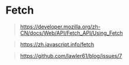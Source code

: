 # Fetch

> https://developer.mozilla.org/zh-CN/docs/Web/API/Fetch_API/Using_Fetch

> https://zh.javascript.info/fetch

> https://github.com/lawler61/blog/issues/7
